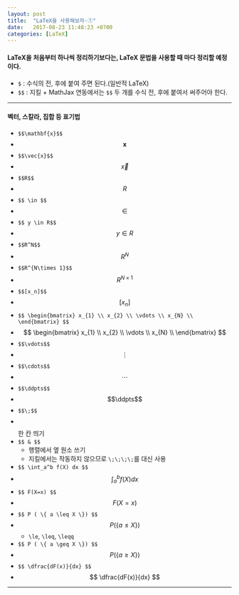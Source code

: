 ```yaml
---
layout: post
title:  "LaTeX을 사용해보자-①"
date:   2017-08-23 11:48:23 +0700
categories: [LaTeX]
---
```


#### LaTeX을 처음부터 하나씩 정리하기보다는, LaTeX 문법을 사용할 때 마다 정리할 예정이다.
- `$` : 수식의 전, 후에 붙여 주면 된다.(일반적 LaTeX)
- `$$` : 지킬 + MathJax 연동에서는 `$$` 두 개를 수식 전, 후에 붙여서 써주어야 한다.

---

#### 벡터, 스칼라, 집합 등 표기법

- `$$\mathbf{x}$$`
- $$\mathbf{x}$$
- `$$\vec{x}$$`
- $$\vec{x}$$
- `$$R$$`
- $$R$$
- `$$ \in $$`
- $$ \in $$
- `$$ y \in R$$`
- $$ y \in R $$
- `$$R^N$$`
- $$R^N$$
- `$$R^{N\times 1}$$`
- $$R^{N\times 1}$$
- `$$[x_n]$$`
- $$[x_n]$$
- `$$ \begin{bmatrix}
x_{1} \\
x_{2} \\
\vdots \\
x_{N} \\
\end{bmatrix}
$$`
- $$ \begin{bmatrix}
x_{1} \\
x_{2} \\
\vdots \\
x_{N} \\
\end{bmatrix}
$$
- `$$\vdots$$`
- $$\vdots$$
- `$$\cdots$$`
- $$\cdots$$
- `$$\ddpts$$`
- $$\ddpts$$
- `$$\;$$`
- $$\;$$ 한 칸 띄기
- `$$ & $$`
    - 행렬에서 옆 원소 쓰기
    - 지킬에서는 작동하지 않으므로 `\;\;\;\;`를 대신 사용
- `$$ \int_a^b f(X) dx $$`
- $$ \int_a^b f(X) dx $$
- `$$ F(X=x) $$`
- $$ F(X=x) $$
- `$$ P ( \{ a \leq X \}) $$`
- $$ P ( \{ a \leq X \}) $$
    + `\le`, `\leq`, `\leqq`
- `$$ P ( \{ a \geq X \}) $$`
- $$ P ( \{ a \geq X \}) $$
- `$$ \dfrac{dF(x)}{dx} $$`
- $$ \dfrac{dF(x)}{dx} $$

---
